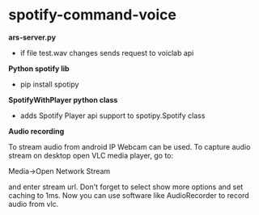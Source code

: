 # spotify-command-voice
**ars-server.py**
 * if file test.wav changes sends request to voiclab api

**Python spotify lib**
   * pip install spotipy

**SpotifyWithPlayer python class**
* adds Spotify Player api support to spotipy.Spotify class

**Audio recording**

To stream audio from android IP Webcam can be used.
To capture audio stream on desktop open VLC media player, go to:

Media->Open Network Stream 
  
and enter stream url. Don't forget to select show more options and set caching to 1ms. Now you can use software like AudioRecorder to record audio from vlc.
